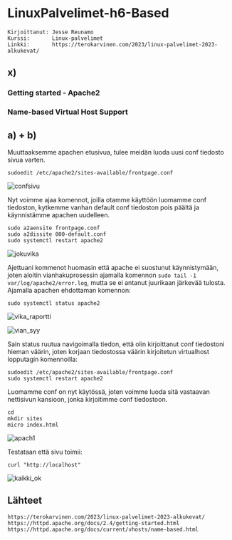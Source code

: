 # LinuxPalvelimet-h6-Based
    Kirjoittanut: Jesse Reunamo
    Kurssi:       Linux-palvelimet
    Linkki:       https://terokarvinen.com/2023/linux-palvelimet-2023-alkukevat/

## x) 
### Getting started - Apache2

### Name-based Virtual Host Support

## a) + b) 
Muuttaaksemme apachen etusivua, tulee meidän luoda uusi conf tiedosto sivua varten.

    sudoedit /etc/apache2/sites-available/frontpage.conf
    
![confsivu](https://user-images.githubusercontent.com/112503770/216899160-9ae6c132-429c-4370-ad86-2075fd1b17ef.png)



Nyt voimme ajaa komennot, joilla otamme käyttöön luomamme conf tiedoston, kytkemme vanhan default conf tiedoston pois päältä ja käynnistämme apachen uudelleen.

    sudo a2aensite frontpage.conf
    sudo a2dissite 000-default.conf
    sudo systemctl restart apache2
    

![jokuvika](https://user-images.githubusercontent.com/112503770/216899307-c5a30576-6a8d-4de6-a4e4-a173b5d0bb4a.png)

    
Ajettuani kommenot huomasin että apache ei suostunut käynnistymään, joten aloitin vianhakuprosessin ajamalla komennon `sudo tail -1 var/log/apache2/error.log`, mutta se ei antanut juurikaan järkevää tulosta. Ajamalla apachen ehdottaman komennon:
    
    sudo systemctl status apache2
    
![vika_raportti](https://user-images.githubusercontent.com/112503770/216899348-b64c082d-0265-43e5-8a16-52a4f2651af3.png)
 
 ![vian_syy](https://user-images.githubusercontent.com/112503770/216899372-42151216-359a-455d-b12b-4166e58f8316.png)
  
Sain status ruutua navigoimalla tiedon, että olin kirjoittanut conf tiedostoni hieman väärin, joten korjaan tiedostossa väärin kirjoitetun virtualhost lopputagin komennoilla:

    sudoedit /etc/apache2/sites-available/frontpage.conf
    sudo systemctl restart apache2
    
Luomamme conf on nyt käytössä, joten voimme luoda sitä vastaavan nettisivun kansioon, jonka kirjoitimme conf tiedostoon.

    cd
    mkdir sites
    micro index.html
    
![apach1](https://user-images.githubusercontent.com/112503770/216899623-7a5d49bf-8dc4-4c70-909a-8fd8feb3a2e1.png)
 
Testataan että sivu toimii:

    curl "http://localhost"

![kaikki_ok](https://user-images.githubusercontent.com/112503770/216899555-93698978-80ed-4a16-baae-6277352e4ceb.png)


## Lähteet

    https://terokarvinen.com/2023/linux-palvelimet-2023-alkukevat/
    https://httpd.apache.org/docs/2.4/getting-started.html
    https://httpd.apache.org/docs/current/vhosts/name-based.html
    

